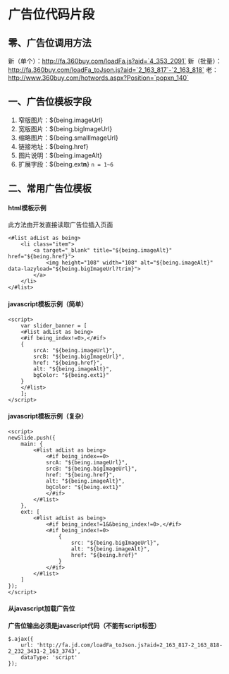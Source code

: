 # 广告位代码片段

## 零、广告位调用方法
新（单个）：http://fa.360buy.com/loadFa.js?aid=`4_353_2091`
新（批量）：http://fa.360buy.com/loadFa_toJson.js?aid=`2_163_817`-`2_163_818`
老：http://www.360buy.com/hotwords.aspx?Position=`popxn_140`

## 一、广告位模板字段

1. 窄版图片：${being.imageUrl}
2. 宽版图片：${being.bigImageUrl}
4. 缩略图片：${being.smallImageUrl}
5. 链接地址：${being.href}
6. 图片说明：${being.imageAlt}
7. 扩展字段：${being.ext**n**} `n = 1~6`

## 二、常用广告位模板
#### html模板示例
此方法由开发直接读取广告位插入页面

    <#list adList as being>
        <li class="item">
            <a target="_blank" title="${being.imageAlt}" href="${being.href}">
                <img height="108" width="108" alt="${being.imageAlt}" data-lazyload="${being.bigImageUrl?trim}">
            </a>
        </li>
    </#list>

#### javascript模板示例（简单）

    <script>
        var slider_banner = [
        <#list adList as being>
        <#if being_index!=0>,</#if>
        {
            srcA: "${being.imageUrl}",
            srcB: "${being.bigImageUrl}",
            href: "${being.href}",
            alt: "${being.imageAlt}",
            bgColor: "${being.ext1}"
        }
        </#list>
        ];
    </script>

#### javascript模板示例（复杂）

    <script>
    newSlide.push({
        main: {
            <#list adList as being>
                <#if being_index==0>
                srcA: "${being.imageUrl}",
                srcB: "${being.bigImageUrl}",
                href: "${being.href}",
                alt: "${being.imageAlt}",
                bgColor: "${being.ext1}"
                </#if>
            </#list>
        },
        ext: [
            <#list adList as being>
                <#if being_index!=1&&being_index!=0>,</#if>
                <#if being_index!=0>
                    {
                        src: "${being.bigImageUrl}",
                        alt: "${being.imageAlt}",
                        href: "${being.href}"
                    }
                </#if>
            </#list>
        ]
    });
    </script>

#### 从javascript加载广告位

**广告位输出必须是javascript代码（不能有script标签）**

    $.ajax({
        url: 'http://fa.jd.com/loadFa_toJson.js?aid=2_163_817-2_163_818-2_232_3431-2_163_3743',
        dataType: 'script'
    });
